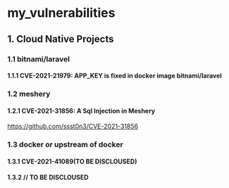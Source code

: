 # my_vulnerabilities

## 1. Cloud Native Projects
### 1.1 bitnami/laravel
#### 1.1.1 CVE-2021-21979: APP_KEY is fixed in docker image bitnami/laravel

### 1.2 meshery
#### 1.2.1 CVE-2021-31856: A Sql Injection in Meshery
https://github.com/ssst0n3/CVE-2021-31856

###  1.3 docker or upstream of docker
#### 1.3.1 CVE-2021-41089(TO BE DISCLOUSED)
#### 1.3.2 // TO BE DISCLOUSED

